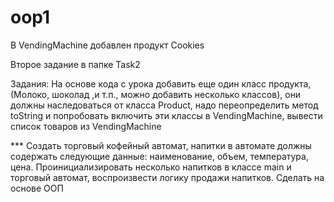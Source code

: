 # oop1
В VendingMachine добавлен продукт Cookies

Второе задание в папке Task2

Задания:
На основе кода с урока добавить еще один класс продукта, (Молоко, шоколад ,и т.п., можно добавить несколько классов), 
они должны наследоваться от класса Product, надо переопределить метод toString и попробовать включить эти классы в VendingMachine, 
вывести список товаров из VendingMachine

*** Создать торговый кофейный автомат, напитки в автомате должны содержать следующие данные: наименование, объем, температура, цена. 
Проинициализировать несколько напитков в классе main и торговый автомат, воспроизвести логику продажи напитков. Сделать на основе ООП
